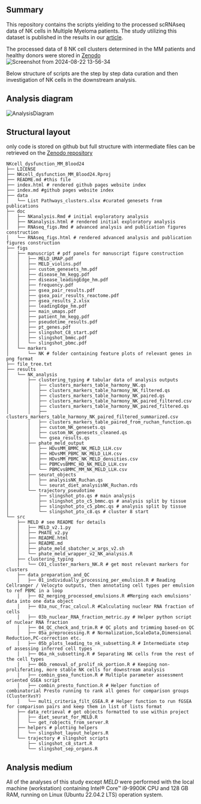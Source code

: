 ## Summary

This repository contains the scripts yielding to the processed scRNAseq data of NK cells in Multiple Myeloma patients.
The study utilizing this dataset is published in   the results in our [article](https://doi.org/10.1182/blood.2023023529).

The processed data of 8 NK cell clusters determined in the MM patients and healthy donors were stored in [Zenodo](https://doi.org/10.5281/zenodo.13359146)
![Screenshot from 2024-08-22 13-56-34](https://github.com/user-attachments/assets/e01e16c4-1030-4a1e-858a-edab776095a1)

Below structure of scripts are the step by step data curation and then investigation of NK cells in the downstream analysis.

## Analysis diagram

![AnalysisDiagram](https://github.com/user-attachments/assets/28c07e18-66f0-408e-9213-465b946abfba)


## Structural layout

only code is stored on github but full structure with intermediate files can be retrieved on the [Zenodo repository](https://doi.org/10.5281/zenodo.13359146)

```{r eval=FALSE, include=TRUE}
NKcell_dysfunction_MM_Blood24
├── LICENSE
├── NKcell_dysfunction_MM_Blood24.Rproj
├── README.md #this file
├── index.html # rendered github pages website index
├── index.md #github pages website index
├── data
│   └── List Pathways_clusters.xlsx #curated genesets from publications
├── doc
│   ├── NKanalysis.Rmd # initial exploratory analysis
│   ├── NKanalysis.html # rendered initial exploratory analysis
│   ├── RNAseq_figs.Rmd # advanced analysis and publication figures construction
│   └── RNAseq_figs.html # rendered advanced analysis and publication figures construction
├── figs
│   ├── manuscript # pdf panels for manuscript figure construction
│   │   ├── MELD_UMAP.pdf
│   │   ├── MELD_violins.pdf
│   │   ├── custom_genesets_hm.pdf
│   │   ├── disease_hm_kegg.pdf
│   │   ├── disease_leadingEdge_hm.pdf
│   │   ├── frequency.pdf
│   │   ├── gsea_pair_results.pdf
│   │   ├── gsea_pair_results_reactome.pdf
│   │   ├── gsea_results_2.xlsx
│   │   ├── leadingEdge_hm.pdf
│   │   ├── main_umaps.pdf
│   │   ├── patient_hm_kegg.pdf
│   │   ├── pseudotime_results.pdf
│   │   ├── pt_genes.pdf
│   │   ├── slingshot_C8_start.pdf
│   │   ├── slingshot_bmmc.pdf
│   │   └── slingshot_pbmc.pdf
│   └── markers
│       └── NK # folder containing feature plots of relevant genes in png format
├── file_tree.txt
├── results
│   └── NK_analysis
│       ├── clustering_typing # tabular data of analysis outputs
│       │   ├── clusters_markers_table_harmony_NK.qs
│       │   ├── clusters_markers_table_harmony_NK_filtered.qs
│       │   ├── clusters_markers_table_harmony_NK_paired.qs
│       │   ├── clusters_markers_table_harmony_NK_paired_filtered.csv
│       │   ├── clusters_markers_table_harmony_NK_paired_filtered.qs
│       │   ├── clusters_markers_table_harmony_NK_paired_filtered_summarized.csv
│       │   ├── clusters_markers_table_paired_from_ruchan_function.qs
│       │   ├── custom_NK_genesets.qs
│       │   ├── custom_NK_genesets_cleaned.qs
│       │   └── gsea_results.qs
│       ├── phate_meld_output
│       │   ├── HDvsMM_BMMC_NK_MELD_LLH.csv
│       │   ├── HDvsMM_PBMC_NK_MELD_LLH.csv
│       │   ├── HDvsMM_PBMC_NK_MELD_densities.csv
│       │   ├── PBMCvsBMMC_HD_NK_MELD_LLH.csv
│       │   └── PBMCvsBMMC_MM_NK_MELD_LLH.csv
│       ├── seurat_objects
│       │   ├── analysisNK_Ruchan.qs
│       │   └── seurat_diet_analysisNK_Ruchan.rds
│       └── trajectory_pseudotime
│           ├── slingshot_pto.qs # main analysis
│           ├── slingshot_pto_c5_bmmc.qs # analysis split by tissue
│           ├── slingshot_pto_c5_pbmc.qs # analysis split by tissue
│           └── slingshot_pto_c8.qs # cluster 8 start
└── src
    ├── MELD # see README for details
    │   ├── MELD_v2.1.py
    │   ├── PHATE_v2.py
    │   ├── README.html
    │   ├── README.md
    │   ├── phate_meld_sbatcher_w_args_v2.sh
    │   └── phate_meld_wrapper_v2_NK_analysis.R
    ├── clustering_typing 
    │   └── C01_cluster_markers_NK.R # get most relevant markers for clusters
    ├── data_preparation_and_QC
    │   ├── 01_individually_processing_per_emulsion.R # Reading Cellranger / Velocyto outputs, then annotating cell types per emulsion to ref PBMC in a loop
    │   ├── 02_merging_processed_emulsions.R #Merging each emulsions' data into one data object
    │   ├── 03a_nuc_frac_calcul.R #Calculating nuclear RNA fraction of cells
    │   ├── 03b_nuclear_RNA_fraction_metric.py # Helper python script of nuclear RNA fraction
    │   ├── 04_QC_check_and_trim.R # QC plots and trimming based-on QC
    │   ├── 05a_preprocessing.R # Normalization,ScaleData,Dimensional Reduction,PC-correction etc.
    │   ├── 05b_plots_leading_to_nk_subsetting.R # Intermediate step of assessing inferred cell types
    │   ├── 06a_nk_subsetting.R # Separating NK cells from the rest of the cell types 
    │   ├── 06b_removal_of_prolif_nk_portion.R # Keeping non-proliferating, more stable NK cells for downstream analysis
    │   ├── combin_gsea_function.R # Multiple parameter assessment oriented GSEA script
    │   ├── combin_presto_function.R # Helper function of combinatorial Presto running to rank all genes for comparison groups (ClusterXvsY)
    │   └── multi_criteria_filt_GSEA.R # Helper function to run fGSEA for comparison pairs and keep them in list of lists format
    ├── data_retrieval # get objects formatted to use within project
    │   ├── diet_seurat_for_MELD.R
    │   └── get_robjects_from_server.R
    ├── helpers # plotting helpers
    │   └── slingshot_layout_helpers.R
    └── trajectory # slingshot scripts
        ├── slingshot_c8_start.R
        └── slingshot_sep_organs.R
```

## Analysis medium

All of the analyses of this study except *MELD* were performed with the local machine (workstation) containing Intel® Core™ i9-9900K CPU and 128 GB RAM, running on Linux (Ubuntu 22.04.2 LTS) operation system.
